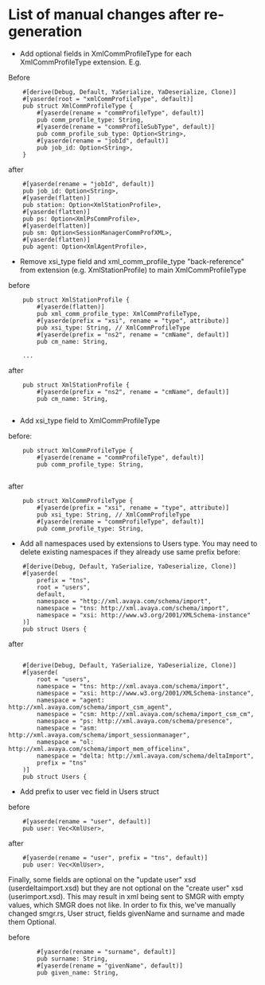 # List of manual changes after re-generation

* Add optional fields in XmlCommProfileType for each XmlCommProfileType extension.
E.g.

Before

```
    #[derive(Debug, Default, YaSerialize, YaDeserialize, Clone)]
    #[yaserde(root = "xmlCommProfileType", default)]
    pub struct XmlCommProfileType {
        #[yaserde(rename = "commProfileType", default)]
        pub comm_profile_type: String,
        #[yaserde(rename = "commProfileSubType", default)]
        pub comm_profile_sub_type: Option<String>,
        #[yaserde(rename = "jobId", default)]
        pub job_id: Option<String>,
    }
```

after 

```
    #[yaserde(rename = "jobId", default)]
    pub job_id: Option<String>, 
    #[yaserde(flatten)]
    pub station: Option<XmlStationProfile>,
    #[yaserde(flatten)]
    pub ps: Option<XmlPsCommProfile>,
    #[yaserde(flatten)]
    pub sm: Option<SessionManagerCommProfXML>,
    #[yaserde(flatten)]
    pub agent: Option<XmlAgentProfile>,

```

* Remove xsi_type field and xml_comm_profile_type "back-reference" from extension (e.g. XmlStationProfile) to main XmlCommProfileType

before
```
    pub struct XmlStationProfile {
        #[yaserde(flatten)]
        pub xml_comm_profile_type: XmlCommProfileType,
        #[yaserde(prefix = "xsi", rename = "type", attribute)]
        pub xsi_type: String, // XmlCommProfileType
        #[yaserde(prefix = "ns2", rename = "cmName", default)]
        pub cm_name: String,
        
    ... 
```
    
after 
```
    pub struct XmlStationProfile {
        #[yaserde(prefix = "ns2", rename = "cmName", default)]
        pub cm_name: String,


```

* Add xsi_type field to XmlCommProfileType

before:
```
    pub struct XmlCommProfileType {
        #[yaserde(rename = "commProfileType", default)]
        pub comm_profile_type: String,
 
```

after

```
    pub struct XmlCommProfileType {
        #[yaserde(prefix = "xsi", rename = "type", attribute)]
        pub xsi_type: String, // XmlCommProfileType
        #[yaserde(rename = "commProfileType", default)]
        pub comm_profile_type: String,

```
* Add all namespaces used by extensions to Users type. You may need to delete existing namespaces if they already use same prefix
before:

```
    #[derive(Debug, Default, YaSerialize, YaDeserialize, Clone)]
    #[yaserde(
        prefix = "tns",
        root = "users",
        default,
        namespace = "http://xml.avaya.com/schema/import",
        namespace = "tns: http://xml.avaya.com/schema/import",
        namespace = "xsi: http://www.w3.org/2001/XMLSchema-instance"
    )]
    pub struct Users { 
```

after

```

    #[derive(Debug, Default, YaSerialize, YaDeserialize, Clone)]
    #[yaserde(
        root = "users",
        namespace = "tns: http://xml.avaya.com/schema/import",
        namespace = "xsi: http://www.w3.org/2001/XMLSchema-instance",
        namespace = "agent: http://xml.avaya.com/schema/import_csm_agent",
        namespace = "csm: http://xml.avaya.com/schema/import_csm_cm",
        namespace = "ps: http://xml.avaya.com/schema/presence",
        namespace = "asm: http://xml.avaya.com/schema/import_sessionmanager",
        namespace = "ol: http://xml.avaya.com/schema/import_mem_officelinx",
        namespace = "delta: http://xml.avaya.com/schema/deltaImport",
        prefix = "tns"
    )]
    pub struct Users {

```

* Add prefix to user vec field in Users struct

before

```
    #[yaserde(rename = "user", default)]
    pub user: Vec<XmlUser>,
```

after

```
    #[yaserde(rename = "user", prefix = "tns", default)]
    pub user: Vec<XmlUser>,
```

Finally, some fields are optional on the "update user" xsd (userdeltaimport.xsd) but they are not optional on the "create user" xsd (userimport.xsd).
This may result in xml being sent to SMGR with empty values, which SMGR does not like.
In order to fix this, we've manually changed smgr.rs, User struct, fields givenName and surname and made them Optional.

before

```
        #[yaserde(rename = "surname", default)]
        pub surname: String,
        #[yaserde(rename = "givenName", default)]
        pub given_name: String,
```  
